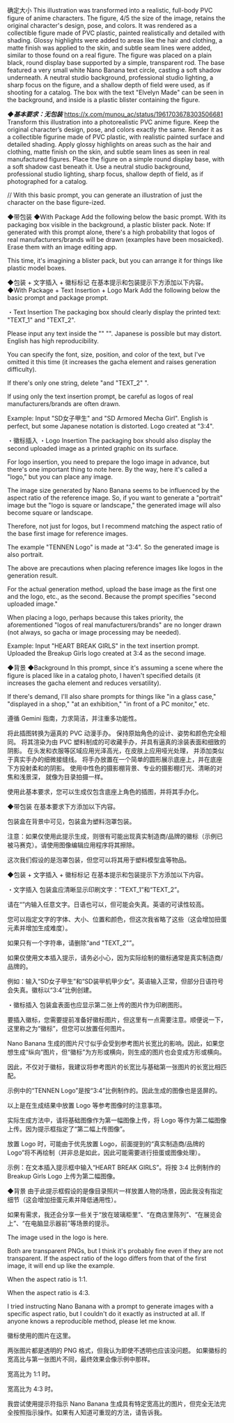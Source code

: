 确定大小
This illustration was transformed into a realistic, full-body PVC figure of anime characters. The figure, 4/5 the size of the image, retains the original character's design, pose, and colors. It was rendered as a collectible figure made of PVC plastic, painted realistically and detailed with shading. Glossy highlights were added to areas like the hair and clothing, a matte finish was applied to the skin, and subtle seam lines were added, similar to those found on a real figure. The figure was placed on a plain black, round display base supported by a simple, transparent rod. The base featured a very small white Nano Banana text circle, casting a soft shadow underneath. A neutral studio background, professional studio lighting, a sharp focus on the figure, and a shallow depth of field were used, as if shooting for a catalog.
The box with the text "Elvelyn Made" can be seen in the background, and inside is a plastic blister containing the figure.





***◆基本要求：无包装***  https://x.com/munou_ac/status/1961703678303506681
Transform this illustration into a photorealistic PVC anime figure. 
Keep the original character’s design, pose, and colors exactly the same. 
Render it as a collectible figurine made of PVC plastic, with realistic painted surface and detailed shading. 
Apply glossy highlights on areas such as the hair and clothing, matte finish on the skin, 
and subtle seam lines as seen in real manufactured figures. 
Place the figure on a simple round display base, with a soft shadow cast beneath it. 
Use a neutral studio background, professional studio lighting, sharp focus, shallow depth of field, 
as if photographed for a catalog. 



// With this basic prompt, you can generate an illustration of just the character on the base figure-ized.

◆带包装
◆With Package
Add the following below the basic prompt.
With its packaging box visible in the background, a plastic blister pack.
Note: If generated with this prompt alone, there's a high probability that logos of real manufacturers/brands will be drawn (examples have been mosaicked). Erase them with an image editing app.

This time, it's imagining a blister pack, but you can arrange it for things like plastic model boxes.

◆包装 + 文字插入 + 徽标标记
在基本提示和包装提示下方添加以下内容。
◆With Package + Text Insertion + Logo Mark
Add the following below the basic prompt and package prompt.

・Text Insertion
The packaging box should clearly display the printed text: "TEXT_1" and "TEXT_2". 

Please input any text inside the "" "". Japanese is possible but may distort. English has high reproducibility.

You can specify the font, size, position, and color of the text, but I've omitted it this time (it increases the gacha element and raises generation difficulty).

If there's only one string, delete "and "TEXT_2" ".

If using only the text insertion prompt, be careful as logos of real manufacturers/brands are often drawn.

Example: Input "SD女子甲生" and "SD Armored Mecha Girl". English is perfect, but some Japanese notation is distorted. Logo created at "3:4".

・徽标插入
・Logo Insertion
The packaging box should also display the second uploaded image as a printed graphic on its surface.

For logo insertion, you need to prepare the logo image in advance, but there's one important thing to note here. By the way, here it's called a "logo," but you can place any image.

The image size generated by Nano Banana seems to be influenced by the aspect ratio of the reference image. So, if you want to generate a "portrait" image but the "logo is square or landscape," the generated image will also become square or landscape.

Therefore, not just for logos, but I recommend matching the aspect ratio of the base first image for reference images.

The example "TENNEN Logo" is made at "3:4". So the generated image is also portrait.

The above are precautions when placing reference images like logos in the generation result.

For the actual generation method, upload the base image as the first one and the logo, etc., as the second. Because the prompt specifies "second uploaded image."

When placing a logo, perhaps because this takes priority, the aforementioned "logos of real manufacturers/brands" are no longer drawn (not always, so gacha or image processing may be needed).

Example: Input "HEART BREAK GIRLS" in the text insertion prompt. Uploaded the Breakup Girls logo created at 3:4 as the second image.

◆背景
◆Background
In this prompt, since it's assuming a scene where the figure is placed like in a catalog photo, I haven't specified details (it increases the gacha element and reduces versatility).

If there's demand, I'll also share prompts for things like "in a glass case," "displayed in a shop," "at an exhibition," "in front of a PC monitor," etc.


遵循 Gemini 指南，力求简洁，并注重多功能性。

将此插图转换为逼真的 PVC 动漫手办。
保持原始角色的设计、姿势和颜色完全相同。
将其渲染为由 PVC 塑料制成的可收藏手办，并具有逼真的涂装表面和细致的阴影。
在头发和衣服等区域应用光泽高光，在皮肤上应用哑光处理，
并添加类似于真实手办的细微接缝线。
将手办放置在一个简单的圆形展示底座上，并在底座下方投射柔和的阴影。
使用中性色的摄影棚背景、专业的摄影棚灯光、清晰的对焦和浅景深，
就像为目录拍摄一样。

使用此基本要求，您可以生成仅包含底座上角色的插图，并将其手办化。

◆带包装
在基本要求下方添加以下内容。

包装盒在背景中可见，包装盒为塑料泡罩包装。

注意：如果仅使用此提示生成，则很有可能出现真实制造商/品牌的徽标（示例已被马赛克）。请使用图像编辑应用程序将其擦除。

这次我们假设的是泡罩包装，但您可以将其用于塑料模型盒等物品。

◆包装 + 文字插入 + 徽标标记
在基本提示和包装提示下方添加以下内容。

・文字插入
包装盒应清晰显示印刷文字：“TEXT_1”和“TEXT_2”。

请在“”内输入任意文字。日语也可以，但可能会失真。英语的可读性较高。

您可以指定文字的字体、大小、位置和颜色，但这次我省略了这些（这会增加扭蛋元素并增加生成难度）。

如果只有一个字符串，请删除“and "TEXT_2"”。

如果仅使用文本插入提示，请务必小心，因为实际绘制的徽标通常是真实制造商/品牌的。

例如：输入“SD女子甲生”和“SD装甲机甲少女”。英语输入正常，但部分日语符号会失真。徽标以“3:4”比例创建。

・徽标插入
包装盒表面也应显示第二张上传的图片作为印刷图形。

要插入徽标，您需要提前准备好徽标图片，但这里有一点需要注意。顺便说一下，这里称之为“徽标”，但您可以放置​​任何图片。

Nano Banana 生成的图片尺寸似乎会受到参考图片长宽比的影响。因此，如果您想生成“纵向”图片，但“徽标”为方形或横向，则生成的图片也会变成方形或横向。

因此，不仅对于徽标，我建议将参考图片的长宽比与基础第一张图片的长宽比相匹配。

示例中的“TENNEN Logo”是按“3:4”比例制作的。因此生成的图像也是竖屏的。

以上是在生成结果中放置 Logo 等参考图像时的注意事项。

实际生成方法中，请将基础图像作为第一幅图像上传，将 Logo 等作为第二幅图像上传。因为提示框指定了“第二幅上传图像”。

放置 Logo 时，可能由于优先放置 Logo，前面提到的“真实制造商/品牌的 Logo”将不再绘制（并非总是如此，因此可能需要进行扭蛋或图像处理）。

示例：在文本插入提示框中输入“HEART BREAK GIRLS”。将按 3:4 比例制作的 Breakup Girls Logo 上传为第二幅图像。

◆背景
由于此提示框假设的是像目录照片一样放置人物的场景，因此我没有指定细节（这会增加扭蛋元素并降低通用性）。

如果有需求，我还会分享一些关于“放在玻璃柜里”、“在商店里陈列”、“在展览会上”、“在电脑显示器前”等场景的提示。

The image used in the logo is here.

Both are transparent PNGs, but I think it's probably fine even if they are not transparent.
If the aspect ratio of the logo differs from that of the first image, it will end up like the example.

When the aspect ratio is 1:1.

When the aspect ratio is 4:3.

I tried instructing Nano Banana with a prompt to generate images with a specific aspect ratio, but I couldn't do it exactly as instructed at all. If anyone knows a reproducible method, please let me know.

徽标使用的图片在这里。

两张图片都是透明的 PNG 格式，但我认为即使不透明也应该没问题。
如果徽标的宽高比与第一张图片不同，最终效果会像示例中那样。

宽高比为 1:1 时。

宽高比为 4:3 时。

我尝试使用提示符指示 Nano Banana 生成具有特定宽高比的图片，但完全无法完全按照指示操​​作。如果有人知道可重现的方法，请告诉我。
